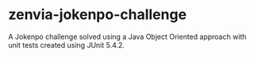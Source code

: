 # zenvia-jokenpo-challenge
 
 A Jokenpo challenge solved using a Java Object Oriented approach with unit tests created using JUnit 5.4.2.